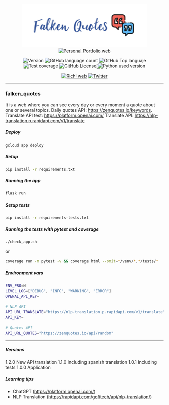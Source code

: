 <div align="center">
  
<!-- Para logo se puede usar https://studio.tailorbrands.com/-->
<img src="./static/assets/logo_app.png" alt="drawing" width="400"/>
<a href="https://richionline-portfolio.nw.r.appspot.com"><img src="https://richionline-portfolio.nw.r.appspot.com/static/assets/falken_logo.ico" width=40 alt="Personal Portfolio web"></a>

![Version](https://img.shields.io/badge/version-1.2.0-blue) ![GitHub language count](https://img.shields.io/github/languages/count/falken20/falken_quotes) ![GitHub Top languaje](https://img.shields.io/github/languages/top/falken20/falken_quotes) 
![Test coverage](https://img.shields.io/badge/test%20coverage-96%25-green) ![GitHub License](https://img.shields.io/github/license/falken20/falken_quotes)[![Python used version](https://img.shields.io/static/v1?label=python&message=3.8&color=blue&logo=python&logoColor=white)

  
[![Richi web](https://img.shields.io/badge/web-richionline-blue)](https://richionline-portfolio.nw.r.appspot.com) [![Twitter](https://img.shields.io/twitter/follow/richionline?style=social)](https://twitter.com/richionline)
</div>

---
### falken_quotes
It is a web where you can see every day or every moment a quote about one or several topics.
Daily quotes API: https://zenquotes.io/keywords.
Translate API test: https://platform.openai.com/
Translate API: https://nlp-translation.p.rapidapi.com/v1/translate
##### Deploy
```bash
gcloud app deploy
```

##### Setup
```bash
pip install -r requirements.txt
```

##### Running the app
```bash
flask run
```

##### Setup tests
```bash
pip install -r requirements-tests.txt
```

##### Running the tests with pytest and coverage
```bash
./check_app.sh
```
or
```bash
coverage run -m pytest -v && coverage html --omit=*/venv/*,*/tests/*
```

##### Environment vars
```bash
ENV_PRO=N
LEVEL_LOG=["DEBUG", "INFO", "WARNING", "ERROR"]
OPENAI_API_KEY=

# NLP API
API_URL_TRANSLATE="https://nlp-translation.p.rapidapi.com/v1/translate"
API_KEY=

# Quotes API
API_URL_QUOTES="https://zenquotes.io/api/random"
```

---

##### Versions
1.2.0 New API translation
1.1.0 Including spanish translation
1.0.1 Including tests
1.0.0 Application

##### Learning tips
- ChatGPT (https://platform.openai.com/)
- NLP Translation (https://rapidapi.com/gofitech/api/nlp-translation/)
